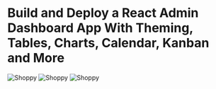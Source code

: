 # Build and Deploy a React Admin Dashboard App With Theming, Tables, Charts, Calendar, Kanban and More
![Shoppy](https://i.ibb.co/ZB8hQVJ/Screenshot-2023-10-12-161652.png)
![Shoppy](https://i.ibb.co/TYGgNKd/Screenshot-2023-10-12-161932.png)
![Shoppy](https://i.ibb.co/ZJqw2Qr/Screenshot-2023-10-12-161937.png)
